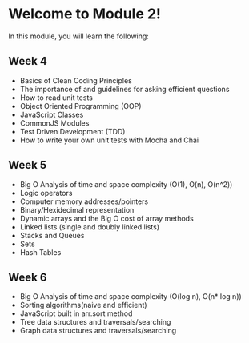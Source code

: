 # Welcome to Module 2!

In this module, you will learn the following:

## Week 4

- Basics of Clean Coding Principles
- The importance of and guidelines for asking efficient questions
- How to read unit tests
- Object Oriented Programming (OOP)
- JavaScript Classes
- CommonJS Modules
- Test Driven Development (TDD)
- How to write your own unit tests with Mocha and Chai

## Week 5

- Big O Analysis of time and space complexity (O(1), O(n), O(n^2))
- Logic operators
- Computer memory addresses/pointers
- Binary/Hexidecimal representation
- Dynamic arrays and the Big O cost of array methods
- Linked lists (single and doubly linked lists)
- Stacks and Queues
- Sets
- Hash Tables

## Week 6

- Big O Analysis of time and space complexity (O(log n), O(n* log n))
- Sorting algorithms(naive and efficient)
- JavaScript built in arr.sort method
- Tree data structures and traversals/searching
- Graph data structures and traversals/searching
